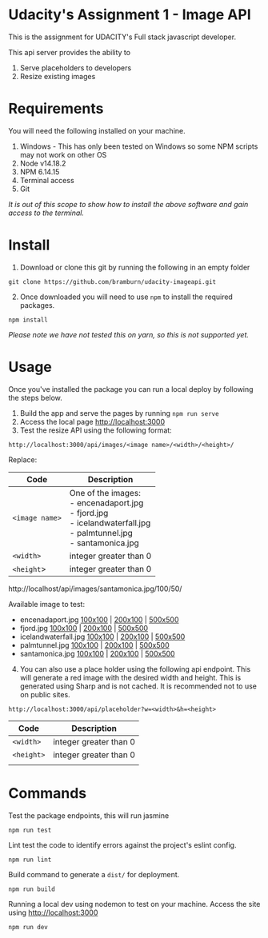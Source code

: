 # Udacity's Assignment 1 - Image API

This is the assignment for UDACITY's Full stack javascript developer.

This api server provides the ability to

1) Serve placeholders to developers
2) Resize existing images

# Requirements

You will need the following installed on your machine.

1. Windows - This has only been tested on Windows so some NPM scripts may not work on other OS
2. Node v14.18.2
3. NPM 6.14.15
4. Terminal access
5. Git

_It is out of this scope to show how to install the above software and gain access to the terminal._

# Install

1. Download or clone this git by running the following in an empty folder

```shell
git clone https://github.com/bramburn/udacity-imageapi.git
```

2. Once downloaded you will need to use `npm` to install the required packages.

```shell
npm install
```

_Please note we have not tested this on yarn, so this is not supported yet._

# Usage

Once you've installed the package you can run a local deploy by following the steps below.

1) Build the app and serve the pages by running `npm run serve`
2) Access the local page [http://localhost:3000](http://localhost:3000)
3) Test the resize API using the following format:

`http://localhost:3000/api/images/<image name>/<width>/<height>/`

Replace:

| Code           | Description                                                                                                                   |
|----------------|-------------------------------------------------------------------------------------------------------------------------------|
| `<image name>` | One of the images:<br/> - encenadaport.jpg<br/> - fjord.jpg<br/>- icelandwaterfall.jpg<br/>- palmtunnel.jpg<br/>- santamonica.jpg |
| `<width>`      | integer greater than 0                                                                                                        |
| `<height`>     | integer greater than 0                                                                                                        |

http://localhost/api/images/santamonica.jpg/100/50/

Available image to test:

- encenadaport.jpg [100x100](http://localhost:3000/api/images/encenadaport.jpg/100/100/)
  | [200x100](http://localhost:3000/api/images/encenadaport.jpg/200/100/)
  | [500x500](http://localhost:3000/api/images/encenadaport.jpg/500/500/)
- fjord.jpg [100x100](http://localhost:3000/api/images/fjord.jpg/100/100/)
  | [200x100](http://localhost:3000/api/images/fjord.jpg/200/100/)
  | [500x500](http://localhost:3000/api/images/fjord.jpg/500/500/)
- icelandwaterfall.jpg [100x100](http://localhost:3000/api/images/icelandwaterfall.jpg/100/100/)
  | [200x100](http://localhost:3000/api/images/icelandwaterfall.jpg/200/100/)
  | [500x500](http://localhost:3000/api/images/icelandwaterfall.jpg/500/500/)
- palmtunnel.jpg [100x100](http://localhost:3000/api/images/palmtunnel.jpg/100/100/)
  | [200x100](http://localhost:3000/api/images/palmtunnel.jpg/200/100/)
  | [500x500](http://localhost:3000/api/images/palmtunnel.jpg/500/500/)
- santamonica.jpg [100x100](http://localhost:3000/api/images/santamonica.jpg/100/100/)
  | [200x100](http://localhost:3000/api/images/santamonica.jpg/200/100/)
  | [500x500](http://localhost:3000/api/images/santamonica.jpg/500/500/)


4) You can also use a place holder using the following api endpoint. This will generate a red image with the desired
   width and height. This is generated using Sharp and is not cached. It is recommended not to use on public sites.

`http://localhost:3000/api/placeholder?w=<width>&h=<height>`

| Code       | Description |
|------------|-------------|
| `<width>`  |  integer greater than 0    |
| `<height>` |  integer greater than 0    |
|            |             |

# Commands

Test the package endpoints, this will run jasmine

```shell
npm run test
```

Lint test the code to identify errors against the project's eslint config.

```shell
npm run lint
```

Build command to generate a `dist/` for deployment.

```shell
npm run build
```

Running a local dev using nodemon to test on your machine. Access the site
using [http://localhost:3000](http://localhost:3000)

```shell
npm run dev
```
